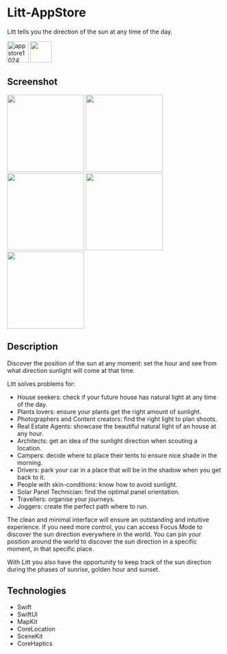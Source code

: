 # Litt-AppStore
Litt tells you the direction of the sun at any time of the day.

<img height="50" alt="appstore1024" src="https://user-images.githubusercontent.com/55358113/174021100-c2c410f1-30e0-433c-b8ee-a7152545aa87.png"> [<img src="https://user-images.githubusercontent.com/55358113/174020637-ca23803f-341c-48ce-b896-1fd4b7423310.svg" height="50">](https://apps.apple.com/app/litt/id1628751457)


## Screenshot
<img width=180 src="https://user-images.githubusercontent.com/55358113/174022374-6e936e96-9b65-441a-bce8-c8a386f87d32.mp4" /> <img width=180 src="https://user-images.githubusercontent.com/55358113/174020145-1210cd03-2e5e-42bd-ba3e-7d2854842099.png" /> <img width=180 src="https://user-images.githubusercontent.com/55358113/174020038-340abcfd-bfc5-4fd6-b9bf-ad752d5bc646.png" /> <img width=180 src="https://user-images.githubusercontent.com/55358113/174020225-0b807909-f574-42d0-b86d-f1e1cdec9f17.png" /> <img width=180 src="https://user-images.githubusercontent.com/55358113/174020285-b8b88099-37a8-43df-b934-581f70e49722.png" />

## Description
Discover the position of the sun at any moment: set the hour and see from what direction sunlight will come at that time.

Litt solves problems for:
- House seekers: check if your future house has natural light at any time of the day.
- Plants lovers: ensure your plants get the right amount of sunlight.
- Photographers and Content creators: find the right light to plan shoots.
- Real Estate Agents: showcase the beautiful natural light of an house at any hour.
- Architects: get an idea of the sunlight direction when scouting a location.
- Campers: decide where to place their tents to ensure nice shade in the morning.
- Drivers: park your car in a place that will be in the shadow when you get back to it.
- People with skin-conditions: know how to avoid sunlight.
- Solar Panel Technician: find the optimal panel orientation.
- Travellers: organise your journeys.
- Joggers: create the perfect path where to run.

The clean and minimal interface will ensure an outstanding and intuitive experience. If you need more control, you can access Focus Mode to discover the sun direction everywhere in the world. You can pin your position around the world to discover the sun direction in a specific moment, in that specific place.

With Litt you also have the opportunity to keep track of the sun direction during the phases of sunrise, golden hour and sunset.

## Technologies
- Swift
- SwiftUI
- MapKit
- CoreLocation
- SceneKit
- CoreHaptics
